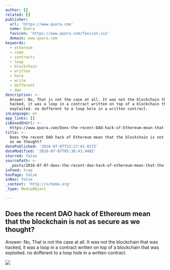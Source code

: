 ```yaml
---
author: []
related: []
publisher:
  url: 'https://www.quora.com'
  name: Quora
  favicon: 'https://www.quora.com/favicon.ico'
  domain: www.quora.com
keywords:
  - ethereum
  - code
  - contracts
  - loop
  - blockchain
  - written
  - hole
  - write
  - dofferent
  - dao
description: >-
  Answer: No, That is not the case at all. It was not the blockchain that was
  hacked, it was a loop in a contract written on top of a blockchain that was
  exploited. no dofferent to a loop hole in a written contract.
inLanguage: en
app_links: []
isBasedOnUrl: >-
  https://www.quora.com/Does-the-recent-DAO-hack-of-Ethereum-mean-that-the-blockchain-is-not-as-secure-as-we-thought
title: >-
  Does the recent DAO hack of Ethereum mean that the blockchain is not as secure
  as we thought?
datePublished: '2016-07-07T13:17:41.017Z'
dateModified: '2016-07-07T05:36:43.948Z'
starred: false
sourcePath: >-
  _posts/2016-07-07-does-the-recent-dao-hack-of-ethereum-mean-that-the-blockchai.md
inFeed: true
hasPage: false
inNav: false
_context: 'http://schema.org'
_type: MediaObject

---
```

<article style=""><h1>Does the recent DAO hack of Ethereum mean that the blockchain is not as secure as we thought?</h1><p>Answer: No, That is not the case at all. It was not the blockchain that was hacked, it was a loop in a contract written on top of a blockchain that was exploited. no dofferent to a loop hole in a written contract.</p><img src="https://qsf.ec.quoracdn.net/-images.new_grid.fb_share_default.pnge6dde9cfa6e03c43.png" /></article>